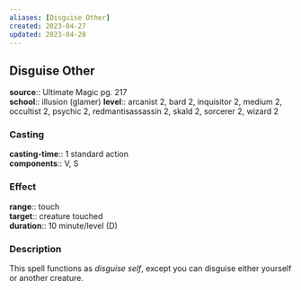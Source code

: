 ```yaml
---
aliases: [Disguise Other]
created: 2023-04-27
updated: 2023-04-28
---
```


## Disguise Other

**source**:: Ultimate Magic pg. 217  
**school**:: illusion (glamer)
**level**:: arcanist 2, bard 2, inquisitor 2, medium 2, occultist 2, psychic 2, redmantisassassin 2, skald 2, sorcerer 2, wizard 2

### Casting

**casting-time**:: 1 standard action  
**components**:: V, S

### Effect

**range**:: touch  
**target**:: creature touched  
**duration**:: 10 minute/level (D)

### Description

This spell functions as *disguise self*, except you can disguise either yourself or another creature.
